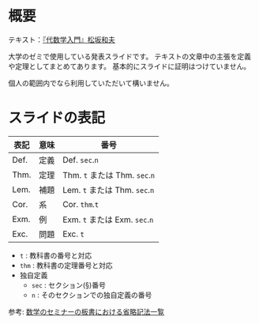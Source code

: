 # 概要

テキスト：[『代数学入門』松坂和夫](https://www.iwanami.co.jp/book/b378349.html)

大学のゼミで使用している発表スライドです。
テキストの文章中の主張を定義や定理としてまとめてあります。
基本的にスライドに証明はつけていません。

個人の範囲内でなら利用していただいて構いません。

# スライドの表記

|表記|意味|番号|
|---|---|---|
|Def.|定義|Def. `sec`.`n`|
|Thm.|定理|Thm. `t` または Thm. `sec`.`n`|
|Lem.|補題|Lem. `t` または Thm. `sec`.`n`|
|Cor.|系|Cor. `thm`.`t`|
|Exm.|例|Exm. `t` または Exm. `sec`.`n`|
|Exc.|問題|Exc. `t`|

- `t` : 教科書の番号と対応
- `thm` : 教科書の定理番号と対応
- 独自定義
  - `sec` : セクション(§)番号
  - `n` : そのセクションでの独自定義の番号

参考: [数学のセミナーの板書における省略記法一覧](http://iso.2022.jp/math/abbrev/)
